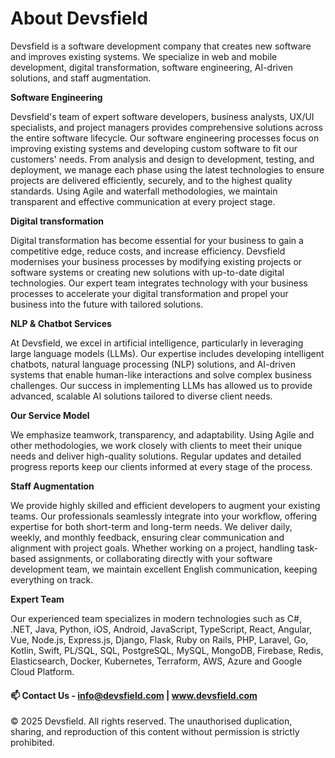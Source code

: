 # About Devsfield

Devsfield is a software development company that creates new software and improves existing systems. We specialize in web and mobile development, digital transformation, software engineering, AI-driven solutions, and staff augmentation.

**Software Engineering** 

Devsfield's team of expert software developers, business analysts, UX/UI specialists, and project managers provides comprehensive solutions across the entire software lifecycle. Our software engineering processes focus on improving existing systems and developing custom software to fit our customers' needs. From analysis and design to development, testing, and deployment, we manage each phase using the latest technologies to ensure projects are delivered efficiently, securely, and to the highest quality standards. Using Agile and waterfall methodologies, we maintain transparent and effective communication at every project stage.

**Digital transformation**

Digital transformation has become essential for your business to gain a competitive edge, reduce costs, and increase efficiency. Devsfield modernises your business processes by modifying existing projects or software systems or creating new solutions with up-to-date digital technologies. Our expert team integrates technology with your business processes to accelerate your digital transformation and propel your business into the future with tailored solutions. 

**NLP & Chatbot Services**

At Devsfield, we excel in artificial intelligence, particularly in leveraging large language models (LLMs). Our expertise includes developing intelligent chatbots, natural language processing (NLP) solutions, and AI-driven systems that enable human-like interactions and solve complex business challenges. Our success in implementing LLMs has allowed us to provide advanced, scalable AI solutions tailored to diverse client needs.

**Our Service Model**

We emphasize teamwork, transparency, and adaptability. Using Agile and other methodologies, we work closely with clients to meet their unique needs and deliver high-quality solutions. Regular updates and detailed progress reports keep our clients informed at every stage of the process.

**Staff Augmentation**

We provide highly skilled and efficient developers to augment your existing teams. Our professionals seamlessly integrate into your workflow, offering expertise for both short-term and long-term needs. We deliver daily, weekly, and monthly feedback, ensuring clear communication and alignment with project goals. Whether working on a project, handling task-based assignments, or collaborating directly with your software development team, we maintain excellent English communication, keeping everything on track.

**Expert Team**

Our experienced team specializes in modern technologies such as C#, .NET, Java, Python, iOS, Android, JavaScript, TypeScript, React, Angular, Vue, Node.js, Express.js, Django, Flask, Ruby on Rails, PHP, Laravel, Go, Kotlin, Swift, PL/SQL, SQL, PostgreSQL, MySQL, MongoDB, Firebase, Redis, Elasticsearch, Docker, Kubernetes, Terraform, AWS, Azure and Google Cloud Platform.

#### 📫 Contact Us - info@devsfield.com | www.devsfield.com


© 2025 Devsfield. All rights reserved. The unauthorised duplication, sharing, and reproduction of this content without permission is strictly prohibited.
